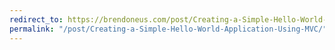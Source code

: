 ```yaml
---
redirect_to: https://brendoneus.com/post/Creating-a-Simple-Hello-World-Application-Using-MVC/
permalink: "/post/Creating-a-Simple-Hello-World-Application-Using-MVC/"
---
```

